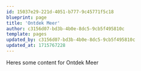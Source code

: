 ```yaml
---
id: 15037e29-221d-4051-b777-9c45771f5c18
blueprint: page
title: 'Ontdek Meer'
author: c3156d07-bd3b-4b0e-8dc5-9cb5f495810c
template: pages
updated_by: c3156d07-bd3b-4b0e-8dc5-9cb5f495810c
updated_at: 1715767228
---
```

Heres some content for Ontdek Meer